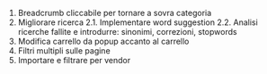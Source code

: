 1. Breadcrumb cliccabile per tornare a sovra categoria
 2. Migliorare ricerca
  2.1. Implementare word suggestion
  2.2. Analisi ricerche fallite e introdurre: sinonimi, correzioni, stopwords
 3. Modifica carrello da popup accanto al carrello
 4. Filtri multipli sulle pagine
 5. Importare e filtrare per vendor




